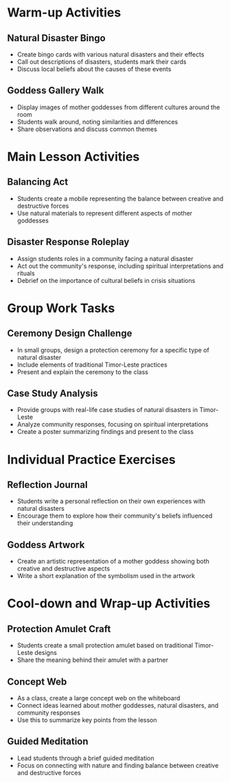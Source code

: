 # Warm-up Activities

## Natural Disaster Bingo
- Create bingo cards with various natural disasters and their effects
- Call out descriptions of disasters, students mark their cards
- Discuss local beliefs about the causes of these events

## Goddess Gallery Walk
- Display images of mother goddesses from different cultures around the room
- Students walk around, noting similarities and differences
- Share observations and discuss common themes

# Main Lesson Activities

## Balancing Act
- Students create a mobile representing the balance between creative and destructive forces
- Use natural materials to represent different aspects of mother goddesses

## Disaster Response Roleplay
- Assign students roles in a community facing a natural disaster
- Act out the community's response, including spiritual interpretations and rituals
- Debrief on the importance of cultural beliefs in crisis situations

# Group Work Tasks

## Ceremony Design Challenge
- In small groups, design a protection ceremony for a specific type of natural disaster
- Include elements of traditional Timor-Leste practices
- Present and explain the ceremony to the class

## Case Study Analysis
- Provide groups with real-life case studies of natural disasters in Timor-Leste
- Analyze community responses, focusing on spiritual interpretations
- Create a poster summarizing findings and present to the class

# Individual Practice Exercises

## Reflection Journal
- Students write a personal reflection on their own experiences with natural disasters
- Encourage them to explore how their community's beliefs influenced their understanding

## Goddess Artwork
- Create an artistic representation of a mother goddess showing both creative and destructive aspects
- Write a short explanation of the symbolism used in the artwork

# Cool-down and Wrap-up Activities

## Protection Amulet Craft
- Students create a small protection amulet based on traditional Timor-Leste designs
- Share the meaning behind their amulet with a partner

## Concept Web
- As a class, create a large concept web on the whiteboard
- Connect ideas learned about mother goddesses, natural disasters, and community responses
- Use this to summarize key points from the lesson

## Guided Meditation
- Lead students through a brief guided meditation
- Focus on connecting with nature and finding balance between creative and destructive forces